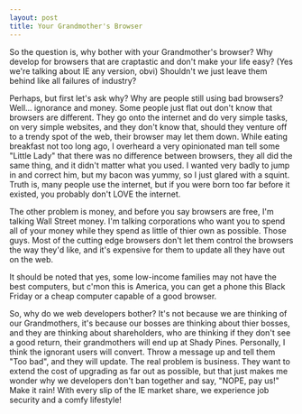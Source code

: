 ```yaml
---
layout: post
title: Your Grandmother's Browser
---
```


So the question is, why bother with your Grandmother's browser?  Why develop for browsers that are craptastic and don't make your life easy?  (Yes we're talking about IE any version, obvi)  Shouldn't we just leave them behind like all failures of industry?

Perhaps, but first let's ask why?  Why are people still using bad browsers?  Well... ignorance and money.  Some people just flat out don't know that browsers are different.  They go onto the internet and do very simple tasks, on very simple websites, and they don't know that, should they venture off to a trendy spot of the web, their browser may let them down.  While eating breakfast not too long ago, I overheard a very opinionated man tell some "Little Lady" that there was no difference between browsers, they all did the same thing, and it didn't matter what you used.  I wanted very badly to jump in and correct him, but my bacon was yummy, so I just glared with a squint.  Truth is, many people use the internet, but if you were born too far before it existed, you probably don't LOVE the internet.

The other problem is money, and before you say browsers are free, I'm talking Wall Street money.  I'm talking corporations who want you to spend all of your money while they spend as little of thier own as possible.  Those guys.  Most of the cutting edge browsers don't let them control the browsers the way they'd like, and it's expensive for them to update all they have out on the web.

It should be noted that yes, some low-income families may not have the best computers, but c'mon this is America, you can get a phone this Black Friday or a cheap computer capable of a good browser.

So, why do we web developers bother?  It's not because we are thinking of our Grandmothers, it's because our bosses are thinking about thier bosses, and they are thinking about shareholders, who are thinking if they don't see a good return, their grandmothers will end up at Shady Pines.  Personally, I think the ignorant users will convert.  Throw a message up and tell them "Too bad", and they will update.  The real problem is business.  They want to extend the cost of upgrading as far out as possible, but that just makes me wonder why we developers don't ban together and say, "NOPE, pay us!"  Make it rain!  With every slip of the IE market share, we experience job security and a comfy lifestyle!
